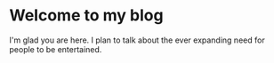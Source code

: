 # Welcome to my blog

I'm glad you are here. I plan to talk about the ever expanding need for people to be entertained.
